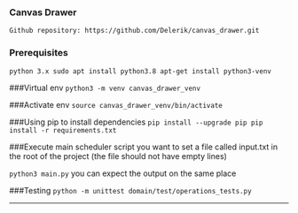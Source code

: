 ### Canvas Drawer

``Github repository: https://github.com/Delerik/canvas_drawer.git``
 
### Prerequisites
 ``python 3.x
 sudo apt install python3.8
 apt-get install python3-venv``
 

###Virtual env
``python3 -m venv canvas_drawer_venv``

###Activate env
``source canvas_drawer_venv/bin/activate``

###Using pip to install dependencies
``pip install --upgrade pip
pip install -r requirements.txt``

###Execute main scheduler script
you want to set a file called input.txt in the root of the project (the file should not have empty lines)

``python3 main.py``
you can expect the output on the same place

###Testing
``python -m unittest domain/test/operations_tests.py``
********



